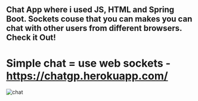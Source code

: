 ## Chat App where i used JS, HTML and Spring Boot. Sockets couse that you can makes you can chat with other users from different browsers. Check it Out!

# Simple chat = use web sockets - https://chatgp.herokuapp.com/
![chat](https://user-images.githubusercontent.com/57706581/92335695-b1b03880-f099-11ea-9dee-c5b54c733ce0.PNG)
